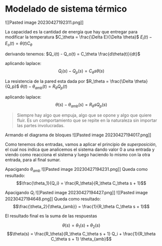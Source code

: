 # Modelado de sistema térmico

![[Pasted image 20230427192311.png]]

La capacidad es la cantidad de energía que hay que entregar para modificar la temperatura
$C_\theta = \frac{\Delta E}{\Delta \theta}$
$E_i(t) - E_o(t) = \theta(t) C_\theta$

derivando tenemos:
$Q_i(t) - Q_o(t) = C_\theta \frac{d\theta(t)}{dt}$

aplicando laplace:
$$Q_i(s) - Q_p(s) = C_\theta s\theta(s)$$



La resistencia de la pared esta dada por
$R_\theta = \frac{\Delta \theta}{Q_p}$
$\theta(t) - \theta_{amb}(t) = R_\theta Q_p(t)$

aplicando laplace:
$$\theta(s) - \theta_{amb}(s) = R_\theta s Q_p(s)$$

> Siempre hay algo que empuja, algo que se opone y algo que quiere fluir. Es un comportamiento que se repite en la naturaleza sin importar las partes involucradas.


Armando el diagrama de bloques
![[Pasted image 20230427194017.png]]

Como tenemos dos entradas, vamos a aplicar el principio de *superposición*, el cual nos indica que analicemos el sistema dando valor 0 a una entrada y viendo como reacciona el sistema y luego haciendo lo mismo con la otra entrada, para al final sumar.

Apacigando $\theta_{amb}$
![[Pasted image 20230427194231.png]]
Queda como resultado:
$$\frac{\theta_1}{Q_i} = \frac{R_\theta}{R_\theta C_\theta s + 1}$$


Apacigando $Q_i$
![[Pasted image 20230427194427.png]]
![[Pasted image 20230427194648.png]]
Queda como resultado:
$$\frac{\theta_2}{\theta_{amb}} = \frac{1}{R_\theta C_\theta s + 1}$$

El resultado final es la suma de las respuestas

$$\theta(s) = \theta_1(s) + \theta_2(s)$$
$$\theta(s) = \frac{R_\theta}{R_\theta C_\theta s + 1} Q_i + \frac{1}{R_\theta C_\theta s + 1} \theta_{amb}$$


